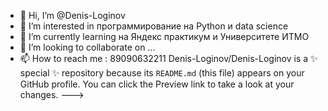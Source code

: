 - 👋 Hi, I’m @Denis-Loginov
- 👀 I’m interested in  программирование на Python и  data science 
- 🌱 I’m currently learning  на Яндекс практикум и Университете ИТМО
- 💞️ I’m looking to collaborate on ...
- 📫 How to reach me : 89090632211
Denis-Loginov/Denis-Loginov is a ✨ special ✨ repository because its `README.md` (this file) appears on your GitHub profile.
You can click the Preview link to take a look at your changes.
--->
